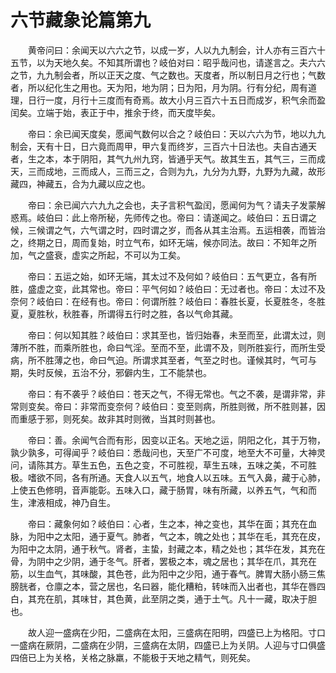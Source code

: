 # 六节藏象论篇第九

　　黄帝问曰：余闻天以六六之节，以成一岁，人以九九制会，计人亦有三百六十五节，以为天地久矣。不知其所谓也？岐伯对曰：昭乎哉问也，请遂言之。夫六六之节，九九制会者，所以正天之度、气之数也。天度者，所以制日月之行也；气数者，所以纪化生之用也。天为阳，地为阴；日为阳，月为阴。行有分纪，周有道理，日行一度，月行十三度而有奇焉。故大小月三百六十五日而成岁，积气余而盈闰矣。立端于始，表正于中，推余于终，而天度毕矣。

　　帝曰：余已闻天度矣，愿闻气数何以合之？岐伯曰：天以六六为节，地以九九制会，天有十日，日六竟而周甲，甲六复而终岁，三百六十日法也。夫自古通天者，生之本，本于阴阳，其气九州九窍，皆通乎天气。故其生五，其气三，三而成天，三而成地，三而成人，三而三之，合则为九，九分为九野，九野为九藏，故形藏四，神藏五，合为九藏以应之也。

　　帝曰：余已闻六六九九之会也，夫子言积气盈闰，愿闻何为气？请夫子发蒙解惑焉。岐伯曰：此上帝所秘，先师传之也。帝曰：请遂闻之。岐伯曰：五日谓之候，三候谓之气，六气谓之时，四时谓之岁，而各从其主治焉。五运相袭，而皆治之，终期之日，周而复始，时立气布，如环无端，候亦同法。故曰：不知年之所加，气之盛衰，虚实之所起，不可以为工矣。

　　帝曰：五运之始，如环无端，其太过不及何如？岐伯曰：五气更立，各有所胜，盛虚之变，此其常也。帝曰：平气何如？岐伯曰：无过者也。帝曰：太过不及奈何？岐伯曰：在经有也。帝曰：何谓所胜？岐伯曰：春胜长夏，长夏胜冬，冬胜夏，夏胜秋，秋胜春，所谓得五行时之胜，各以气命其藏。

　　帝曰：何以知其胜？岐伯曰：求其至也，皆归始春，未至而至，此谓太过，则薄所不胜，而乘所胜也，命曰气淫。至而不至，此谓不及，则所胜妄行，而所生受病，所不胜薄之也，命曰气迫。所谓求其至者，气至之时也。谨候其时，气可与期，失时反候，五治不分，邪僻内生，工不能禁也。

　　帝曰：有不袭乎？岐伯曰：苍天之气，不得无常也。气之不袭，是谓非常，非常则变矣。帝曰：非常而变奈何？岐伯曰：变至则病，所胜则微，所不胜则甚，因而重感于邪，则死矣。故非其时则微，当其时则甚也。

　　帝曰：善。余闻气合而有形，因变以正名。天地之运，阴阳之化，其于万物，孰少孰多，可得闻乎？岐伯曰：悉哉问也，天至广不可度，地至大不可量，大神灵问，请陈其方。草生五色，五色之变，不可胜视，草生五味，五味之美，不可胜极。嗜欲不同，各有所通。天食人以五气，地食人以五味。五气入鼻，藏于心肺，上使五色修明，音声能彰。五味入口，藏于肠胃，味有所藏，以养五气，气和而生，津液相成，神乃自生。

　　帝曰：藏象何如？岐伯曰：心者，生之本，神之变也，其华在面；其充在血脉，为阳中之太阳，通于夏气。肺者，气之本，魄之处也；其华在毛，其充在皮，为阳中之太阴，通于秋气。肾者，主蛰，封藏之本，精之处也；其华在发，其充在骨，为阴中之少阴，通于冬气。肝者，罢极之本，魂之居也；其华在爪，其充在筋，以生血气，其味酸，其色苍，此为阳中之少阳，通于春气。脾胃大肠小肠三焦膀胱者，仓廪之本，营之居也，名曰器，能化糟粕，转味而入出者也，其华在唇四白，其充在肌，其味甘，其色黄，此至阴之类，通于土气。凡十一藏，取决于胆也。

　　故人迎一盛病在少阳，二盛病在太阳，三盛病在阳明，四盛已上为格阳。寸口一盛病在厥阴，二盛病在少阴，三盛病在太阴，四盛已上为关阴。人迎与寸口俱盛四倍已上为关格，关格之脉羸，不能极于天地之精气，则死矣。
